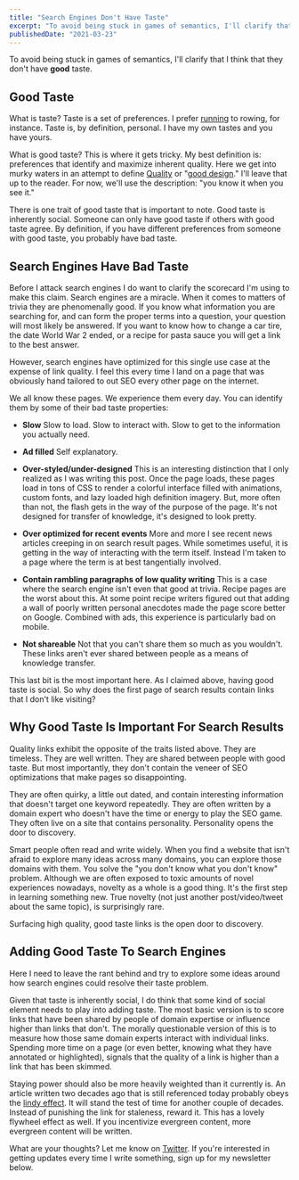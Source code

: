 ```yaml
---
title: "Search Engines Don't Have Taste"
excerpt: "To avoid being stuck in games of semantics, I'll clarify that I think that they don't have good taste. What is taste? Taste is a set of preferences. I prefer running to rowing, for instance. Taste is, by definition, personal. I have my own tastes and you have yours. What is good taste? This is where it gets tricky. My best definition is: preferences that identify and maximize inherent quality. Here we get into murky waters in an attempt to define Quality or \"good design.\" I'll leave that up to the reader. For now, we'll use the description: \"you know it when you see it.\""
publishedDate: "2021-03-23"
---
```


To avoid being stuck in games of semantics, I'll clarify that I think that they don't have **good** taste.

Good Taste
----------

What is taste? Taste is a set of preferences. I prefer [running](https://www.metathon.com/) to rowing, for instance. Taste is, by definition, personal. I have my own tastes and you have yours.

What is good taste? This is where it gets tricky. My best definition is: preferences that identify and maximize inherent quality. Here we get into murky waters in an attempt to define [Quality](https://www.amazon.com/gp/product/0060839872/ref=as_li_tl?ie=UTF8&camp=1789&creative=9325&creativeASIN=0060839872&linkCode=as2&tag=hunterclarke-20&linkId=389b95c611ecb23d6ffffc5b235d57d2) or "[good design](http://www.paulgraham.com/taste.html)." I'll leave that up to the reader. For now, we'll use the description: "you know it when you see it."

There is one trait of good taste that is important to note. Good taste is inherently social. Someone can only have good taste if others with good taste agree. By definition, if you have different preferences from someone with good taste, you probably have bad taste.

Search Engines Have Bad Taste
-----------------------------

Before I attack search engines I do want to clarify the scorecard I'm using to make this claim. Search engines are a miracle. When it comes to matters of trivia they are phenomenally good. If you know what information you are searching for, and can form the proper terms into a question, your question will most likely be answered. If you want to know how to change a car tire, the date World War 2 ended, or a recipe for pasta sauce you will get a link to the best answer.

However, search engines have optimized for this single use case at the expense of link quality. I feel this every time I land on a page that was obviously hand tailored to out SEO every other page on the internet.

We all know these pages. We experience them every day. You can identify them by some of their bad taste properties:

*   **Slow**
    Slow to load. Slow to interact with. Slow to get to the information you actually need.

*   **Ad filled**
    Self explanatory.

*   **Over-styled/under-designed**
    This is an interesting distinction that I only realized as I was writing this post. Once the page loads, these pages load in tons of CSS to render a colorful interface filled with animations, custom fonts, and lazy loaded high definition imagery. But, more often than not, the flash gets in the way of the purpose of the page. It's not designed for transfer of knowledge, it's designed to look pretty.

*   **Over optimized for recent events**
    More and more I see recent news articles creeping in on search result pages. While sometimes useful, it is getting in the way of interacting with the term itself. Instead I'm taken to a page where the term is at best tangentially involved.

*   **Contain rambling paragraphs of low quality writing**
    This is a case where the search engine isn't even that good at trivia. Recipe pages are the worst about this. At some point recipe writers figured out that adding a wall of poorly written personal anecdotes made the page score better on Google. Combined with ads, this experience is particularly bad on mobile.

*   **Not shareable**
    Not that you can't share them so much as you wouldn't. These links aren't ever shared between people as a means of knowledge transfer.

This last bit is the most important here. As I claimed above, having good taste is social. So why does the first page of search results contain links that I don't like visiting?

Why Good Taste Is Important For Search Results
----------------------------------------------

Quality links exhibit the opposite of the traits listed above. They are timeless. They are well written. They are shared between people with good taste. But most importantly, they don't contain the veneer of SEO optimizations that make pages so disappointing.

They are often quirky, a little out dated, and contain interesting information that doesn't target one keyword repeatedly. They are often written by a domain expert who doesn't have the time or energy to play the SEO game. They often live on a site that contains personality. Personality opens the door to discovery.

Smart people often read and write widely. When you find a website that isn't afraid to explore many ideas across many domains, you can explore those domains with them. You solve the "you don't know what you don't know" problem. Although we are often exposed to toxic amounts of novel experiences nowadays, novelty as a whole is a good thing. It's the first step in learning something new. True novelty (not just another post/video/tweet about the same topic), is surprisingly rare.

Surfacing high quality, good taste links is the open door to discovery.

Adding Good Taste To Search Engines
-----------------------------------

Here I need to leave the rant behind and try to explore some ideas around how search engines could resolve their taste problem.

Given that taste is inherently social, I do think that some kind of social element needs to play into adding taste. The most basic version is to score links that have been shared by people of domain expertise or influence higher than links that don't. The morally questionable version of this is to measure how those same domain experts interact with individual links. Spending more time on a page (or even better, knowing what they have annotated or highlighted), signals that the quality of a link is higher than a link that has been skimmed.

Staying power should also be more heavily weighted than it currently is. An article written two decades ago that is still referenced today probably obeys the [lindy effect](https://en.wikipedia.org/wiki/Lindy_effect). It will stand the test of time for another couple of decades. Instead of punishing the link for staleness, reward it. This has a lovely flywheel effect as well. If you incentivize evergreen content, more evergreen content will be written.

What are your thoughts? Let me know on [Twitter](https://twitter.com/HunterClarke). If you're interested in getting updates every time I write something, sign up for my newsletter below.
